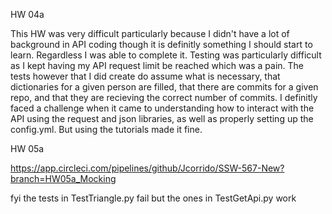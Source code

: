 HW 04a

This HW was very difficult particularly because I didn't have a lot of background in 
API coding though it is definitly something I should start to learn. Regardless I was
able to complete it. Testing was particularly difficult as I kept having my API 
request limit be reached which was a pain. The tests however that I did create
do assume what is necessary, that dictionaries for a given person are filled,
that there are commits for a given repo, and that they are recieving the 
correct number of commits. I definitly faced a challenge when it came to understanding
how to interact with the API using the request and json libraries, as well as properly
setting up the config.yml. But using the tutorials made it fine.

HW 05a

https://app.circleci.com/pipelines/github/Jcorrido/SSW-567-New?branch=HW05a_Mocking 

fyi the tests in TestTriangle.py fail but the ones in TestGetApi.py work
